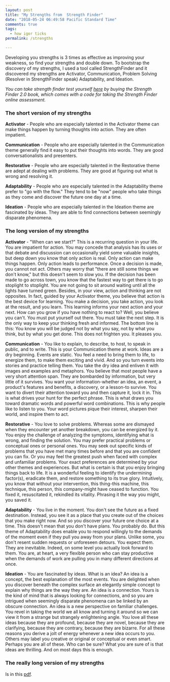 ```yaml
---
layout: post
title: "My Strengths from  Strength Finder"
date: "2018-05-24 06:49:58 Pacific Standard Time"
comments: true
tags:
  - how igor ticks
permalink: /strengths

---
```


Developing you strengths is 3 times as effective as improving your weakness, so find your strengths and double down. To bootstrap the discovery of my strengths, I used a tool called StrengthFinder and it discovered my strengths are Activator, Communication, Problem Solving (Resolver in StrengthFinder speak) Adaptability, and Ideation.

_You can take strength finder test yourself [here](https://www.gallupstrengthscenter.com/) by buying the Strength Finder 2.0 book, which comes with a code for taking the Strength Finder online assessment._

### The short version of my strengths

**Activator** - People who are especially talented in the Activator theme can
make things happen by turning thoughts into action. They are
often impatient.

**Communication** - People who are especially talented in the Communication
theme generally find it easy to put their thoughts into words.
They are good conversationalists and presenters.

**Restorative** - People who are especially talented in the Restorative theme are
adept at dealing with problems. They are good at figuring out
what is wrong and resolving it.

**Adaptability** - People who are especially talented in the Adaptability theme
prefer to "go with the flow." They tend to be "now" people who
take things as they come and discover the future one day at a
time.

**Ideation** - People who are especially talented in the Ideation theme are
fascinated by ideas. They are able to find connections between
seemingly disparate phenomena.

### The long version of my strengths

**Activator** - "When can we start?" This is a recurring question in your life. You are impatient for action. You may
concede that analysis has its uses or that debate and discussion can occasionally yield some
valuable insights, but deep down you know that only action is real. Only action can make things
happen. Only action leads to performance. Once a decision is made, you cannot not act. Others may
worry that "there are still some things we don't know," but this doesn't seem to slow you. If the
decision has been made to go across town, you know that the fastest way to get there is to go
stoplight to stoplight. You are not going to sit around waiting until all the lights have turned green.
Besides, in your view, action and thinking are not opposites. In fact, guided by your Activator theme,
you believe that action is the best device for learning. You make a decision, you take action, you look
at the result, and you learn. This learning informs your next action and your next. How can you grow if
you have nothing to react to? Well, you believe you can't. You must put yourself out there. You must
take the next step. It is the only way to keep your thinking fresh and informed. The bottom line is this:
You know you will be judged not by what you say, not by what you think, but by what you get done.
This does not frighten you. It pleases you.

**Communication** - You like to explain, to describe, to host, to speak in public, and to write. This is your Communication
theme at work. Ideas are a dry beginning. Events are static. You feel a need to bring them to life, to
energize them, to make them exciting and vivid. And so you turn events into stories and practice
telling them. You take the dry idea and enliven it with images and examples and metaphors. You
believe that most people have a very short attention span. They are bombarded by information, but
very little of it survives. You want your information-whether an idea, an event, a product's features
and benefits, a discovery, or a lesson-to survive. You want to divert their attention toward you and
then capture it, lock it in. This is what drives your hunt for the perfect phrase. This is what draws you
toward dramatic words and powerful word combinations. This is why people like to listen to you. Your
word pictures pique their interest, sharpen their world, and inspire them to act.

**Restorative** - You love to solve problems. Whereas some are dismayed when they encounter yet another
breakdown, you can be energized by it. You enjoy the challenge of analyzing the symptoms,
identifying what is wrong, and finding the solution. You may prefer practical problems or conceptual
ones or personal ones. You may seek out specific kinds of problems that you have met many times
before and that you are confident you can fix. Or you may feel the greatest push when faced with
complex and unfamiliar problems. Your exact preferences are determined by your other themes and
experiences. But what is certain is that you enjoy bringing things back to life. It is a wonderful feeling
to identify the undermining factor(s), eradicate them, and restore something to its true glory.
Intuitively, you know that without your intervention, this thing-this machine, this technique, this
person, this company-might have ceased to function. You fixed it, resuscitated it, rekindled its
vitality. Phrasing it the way you might, you saved it.

**Adaptability** - You live in the moment. You don't see the future as a fixed destination. Instead, you see it as a place
that you create out of the choices that you make right now. And so you discover your future one
choice at a time. This doesn't mean that you don't have plans. You probably do. But this theme of
Adaptability does enable you to respond willingly to the demands of the moment even if they pull you
away from your plans. Unlike some, you don't resent sudden requests or unforeseen detours. You
expect them. They are inevitable. Indeed, on some level you actually look forward to them. You are, at
heart, a very flexible person who can stay productive when the demands of work are pulling you in
many different directions at once.

**Ideation** - You are fascinated by ideas. What is an idea? An idea is a concept, the best explanation of the most
events. You are delighted when you discover beneath the complex surface an elegantly simple
concept to explain why things are the way they are. An idea is a connection. Yours is the kind of mind
that is always looking for connections, and so you are intrigued when seemingly disparate
phenomena can be linked by an obscure connection. An idea is a new perspective on familiar
challenges. You revel in taking the world we all know and turning it around so we can view it from a
strange but strangely enlightening angle. You love all these ideas because they are profound,
because they are novel, because they are clarifying, because they are contrary, because they are
bizarre. For all these reasons you derive a jolt of energy whenever a new idea occurs to you. Others
may label you creative or original or conceptual or even smart. Perhaps you are all of these. Who can
be sure? What you are sure of is that ideas are thrilling. And on most days this is enough.

### The really long version of my strengths

Is in this [pdf](/static/StrengthFinderIgor.pdf).
